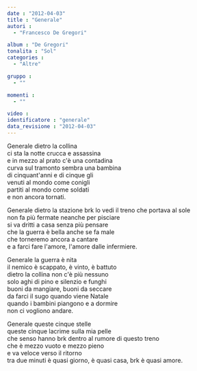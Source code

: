 ```yaml
---
date : "2012-04-03"
title : "Generale"
autori : 
  - "Francesco De Gregori"

album : "De Gregori"
tonalita : "Sol"
categories : 
  - "Altre"

gruppo : 
  - ""

momenti : 
  - ""

video : 
identificatore : "generale"
data_revisione : "2012-04-03"
---
```

  
  
Generale dietro la collina  
ci sta la notte crucca e assassina  
e in mezzo al prato c'è una contadina  
curva sul tramonto sembra una bambina  
di cinquant'anni e di cinque gli  
venuti al mondo come conigli  
partiti al mondo come soldati  
e non ancora tornati.   
  
  
  
Generale dietro la stazione brk lo vedi il treno che portava al sole   
non fa più fermate neanche per pisciare   
si va dritti a casa senza più pensare   
che la guerra è bella anche se fa male   
che torneremo ancora a cantare   
e a farci fare l'amore, l'amore dalle infermiere.  
  
  
Generale la guerra è nita   
il nemico è scappato, è vinto, è battuto   
dietro la collina non c'è più nessuno  
solo aghi di pino e silenzio e funghi   
 buoni da mangiare, buoni da seccare   
da farci il sugo quando viene Natale   
quando i bambini piangono e a dormire   
non ci vogliono andare.  
  
  
Generale queste cinque stelle   
queste cinque lacrime sulla mia pelle   
che senso hanno brk dentro al rumore di questo treno   
che è mezzo vuoto e mezzo pieno   
e va veloce verso il ritorno   
tra due minuti è quasi giorno, è quasi casa, brk è quasi amore.  
  
  
  
